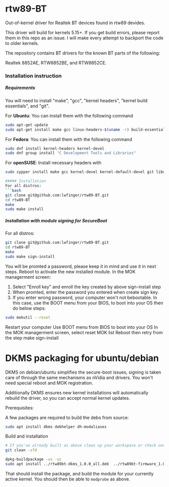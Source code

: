 # rtw89-BT
Out-of-kernel driver for Realtek BT devices found in rtw89 devides.

This driver will build for kernels 5.15+.
If you get build errors, please report them in this repo as an issue.
I will make every attempt to backport the code to older kernels.

The repository contains BT drivers for the known BT parts of the following:

Realtek 8852AE, RTW8852BE, and RTW8852CE.

### Installation instruction
##### Requirements
You will need to install "make", "gcc", "kernel headers", "kernel build essentials", and "git".

For **Ubuntu**: You can install them with the following command
```bash
sudo apt-get update
sudo apt-get install make gcc linux-headers-$(uname -r) build-essential git
```
For **Fedora**: You can install them with the following command
```bash
sudo dnf install kernel-headers kernel-devel
sudo dnf group install "C Development Tools and Libraries"
```
For **openSUSE**: Install necessary headers with
```bash
sudo zypper install make gcc kernel-devel kernel-default-devel git libopenssl-devel

##### Installation
For all distros:
```bash
git clone git@github.com:lwfinger/rtw89-BT.git
cd rtw89-BT
make
sudo make install
```

##### Installation with module signing for SecureBoot
For all distros:
```bash
git clone git@github.com:lwfinger/rtw89-BT.git
cd rtw89-BT
make
sudo make sign-install
```
You will be promted a password, please keep it in mind and use it in next steps.
Reboot to activate the new installed module.
In the MOK managerment screen:
1. Select "Enroll key" and enroll the key created by above sign-install step
2. When promted, enter the password you entered when create sign key. 
3. If you enter wrong password, your computer won't not bebootable. In this case,
   use the BOOT menu from your BIOS, to boot into your OS then do below steps:
```bash
sudo mokutil --reset
```
Restart your computer
Use BOOT menu from BIOS to boot into your OS
In the MOK managerment screen, select reset MOK list
Reboot then retry from the step make sign-install


# DKMS packaging for ubuntu/debian

DKMS on debian/ubuntu simplifies the secure-boot issues, signing is
taken care of through the same mechanisms as nVidia and drivers.  You
won't need special reboot and MOK registration.

Additionally DKMS ensures new kernel installations will automatically
rebuild the driver, so you can accept normal kernel updates.

Prerequisites:

A few packages are required to build the debs from source:

``` bash
sudo apt install dkms debhelper dh-modaliases
```

Build and installation

```bash
# If you've already built as above clean up your workspace or check one out specially (otherwise some temp files can end up in your package)
git clean -xfd

dpkg-buildpackage -us -uc
sudo apt install ../rtw89bt-dkms_1.0.0_all.deb  ../rtw89bt-firmware_1.0.0_all.deb
```

That should install the package, and build the module for your
currently active kernel.  You should then be able to `modprobe` as
above.
